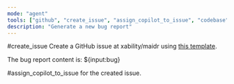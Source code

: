 ```yaml
---
mode: "agent"
tools: ["github", "create_issue", "assign_copilot_to_issue", "codebase"]
description: "Generate a new bug report"
---
```


#create_issue Create a GitHub issue at xability/maidr using [this template](../ISSUE_TEMPLATE/bug_report.md).

The bug report content is: ${input:bug}

#assign_copilot_to_issue for the created issue.
